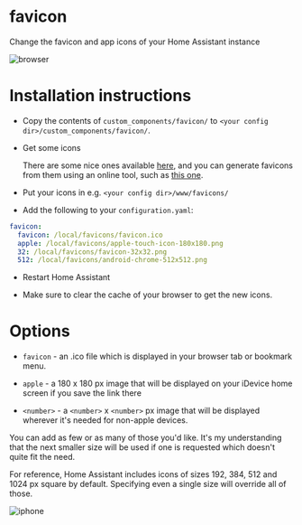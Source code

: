 favicon
=======

Change the favicon and app icons of your Home Assistant instance

![browser](https://user-images.githubusercontent.com/1299821/62975860-ad283a80-be1b-11e9-836a-d58a1732fb21.png)

# Installation instructions

- Copy the contents of `custom_components/favicon/` to `<your config dir>/custom_components/favicon/`.

- Get some icons

  There are some nice ones available [here](https://github.com/home-assistant/home-assistant-assets/tree/master/Alternates), and you can generate favicons from them using an online tool, such as [this one](https://realfavicongenerator.net/).

- Put your icons in e.g. `<your config dir>/www/favicons/`

- Add the following to your `configuration.yaml`:

```yaml
favicon:
  favicon: /local/favicons/favicon.ico
  apple: /local/favicons/apple-touch-icon-180x180.png
  32: /local/favicons/favicon-32x32.png
  512: /local/favicons/android-chrome-512x512.png
```

- Restart Home Assistant

- Make sure to clear the cache of your browser to get the new icons.

# Options

- `favicon` - an .ico file which is displayed in your browser tab or bookmark menu.

- `apple` - a 180 x 180 px image that will be displayed on your iDevice home screen if you save the link there

- `<number>` - a `<number>` x `<number>` px image that will be displayed wherever it's needed for non-apple devices.

You can add as few or as many of those you'd like. It's my understanding that the next smaller size will be used if one is requested which doesn't quite fit the need.

For reference, Home Assistant includes icons of sizes 192, 384, 512 and 1024 px square by default. Specifying even a single size will override all of those.

![iphone](https://user-images.githubusercontent.com/1299821/62975899-c29d6480-be1b-11e9-9b6b-9d160ef8b439.jpg)
